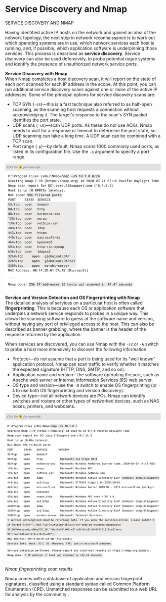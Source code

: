 # Service Discovery and Nmap

SERVICE DISCOVERY AND NMAP

Having identified active IP hosts on the network and gained an idea of the network topology, the next step in network reconnaissance is to work out which operating systems are in use, which network services each host is running, and, if possible, which application software is underpinning those services. This process is described as **service discovery**. Service discovery can also be used defensively, to probe potential rogue systems and identify the presence of unauthorized network service ports.

**Service Discovery with Nmap**  
When Nmap completes a host discovery scan, it will report on the state of each port scanned for each IP address in the scope. At this point, you can run additional service discovery scans against one or more of the active IP addresses. Some of the principal options for service discovery scans are:

-   TCP SYN (`-sS`)—this is a fast technique also referred to as half-open scanning, as the scanning host requests a connection without acknowledging it. The target's response to the scan's SYN packet identifies the port state.
-   UDP scans (`-sU`)—scan UDP ports. As these do not use ACKs, Nmap needs to wait for a response or timeout to determine the port state, so UDP scanning can take a long time. A UDP scan can be combined with a TCP scan.
-   Port range (`-p`)—by default, Nmap scans 1000 commonly used ports, as listed in its configuration file. Use the `-p` argument to specify a port range.

![](./img/servicediscovery.jpg)

**Service and Version Detection and OS Fingerprinting with Nmap**  
The detailed analysis of services on a particular host is often called **fingerprinting**. This is because each OS or application software that underpins a network service responds to probes in a unique way. This allows the scanning software to guess at the software name and version, without having any sort of privileged access to the host. This can also be described as banner grabbing, where the banner is the header of the response returned by the application.

When services are discovered, you can use Nmap with the `-sV` or `-A` switch to probe a host more intensively to discover the following information:

-   Protocol—do not assume that a port is being used for its "well known" application protocol. Nmap can scan traffic to verify whether it matches the expected signature (HTTP, DNS, SMTP, and so on).
-   Application name and version—the software operating the port, such as Apache web server or Internet Information Services (IIS) web server.
-   OS type and version—use the `-O` switch to enable OS fingerprinting (or `-A` to use both OS fingerprinting and version discovery).
-   Device type—not all network devices are PCs. Nmap can identify switches and routers or other types of networked devices, such as NAS boxes, printers, and webcams.

![](./img/servicediscovery1.jpg)

_Nmap fingerprinting scan results._

Nmap comes with a database of application and version fingerprint signatures, classified using a standard syntax called Common Platform Enumeration (CPE). Unmatched responses can be submitted to a web URL for analysis by the community .